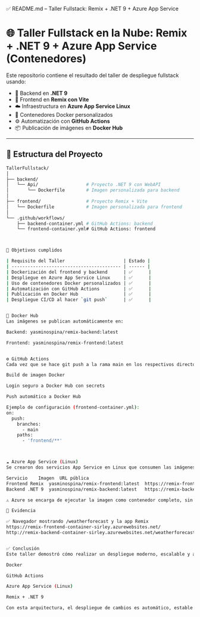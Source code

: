 ✅ README.md – Taller Fullstack: Remix + .NET 9 + Azure App Service

# 🌐 Taller Fullstack en la Nube: Remix + .NET 9 + Azure App Service (Contenedores)

Este repositorio contiene el resultado del taller de despliegue fullstack usando:

- 🔧 Backend en **.NET 9**
- 🎨 Frontend en **Remix con Vite**
- ☁️ Infraestructura en **Azure App Service Linux**
- 🐳 Contenedores Docker personalizados
- ⚙️ Automatización con **GitHub Actions**
- 📦 Publicación de imágenes en **Docker Hub**

---

## 📁 Estructura del Proyecto

```bash
TallerFullstack/
│
├── backend/
│   └── Api/                  # Proyecto .NET 9 con WebAPI
│       └── Dockerfile        # Imagen personalizada para backend
│
├── frontend/                 # Proyecto Remix + Vite
│   └── Dockerfile            # Imagen personalizada para frontend
│
└── .github/workflows/
    ├── backend-container.yml # GitHub Actions: backend
    └── frontend-container.yml# GitHub Actions: frontend



🚀 Objetivos cumplidos

| Requisito del Taller                      | Estado |
| ----------------------------------------- | ------ |
| Dockerización del frontend y backend      | ✅      |
| Despliegue en Azure App Service Linux     | ✅      |
| Uso de contenedores Docker personalizados | ✅      |
| Automatización con GitHub Actions         | ✅      |
| Publicación en Docker Hub                 | ✅      |
| Despliegue CI/CD al hacer `git push`      | ✅      |


🐳 Docker Hub
Las imágenes se publican automáticamente en:

Backend: yasminospina/remix-backend:latest

Frontend: yasminospina/remix-frontend:latest


⚙️ GitHub Actions
Cada vez que se hace git push a la rama main en los respectivos directorios (frontend/** o backend/**), se ejecutan estos workflows:

Build de imagen Docker

Login seguro a Docker Hub con secrets

Push automático a Docker Hub

Ejemplo de configuración (frontend-container.yml):
on:
  push:
    branches:
      - main
    paths:
      - 'frontend/**'



☁️ Azure App Service (Linux)
Se crearon dos servicios App Service en Linux que consumen las imágenes directamente desde Docker Hub:

Servicio	Imagen	URL pública
Frontend Remix	yasminospina/remix-frontend:latest	https://remix-frontend-container-sirley.azurewebsites.net
Backend .NET 9	yasminospina/remix-backend:latest	https://remix-backend-container-sirley.azurewebsites.net

⚠️ Azure se encarga de ejecutar la imagen como contenedor completo, sin necesidad de runtime preinstalado.

📸 Evidencia 

✅ Navegador mostrando /weatherforecast y la app Remix
https://remix-frontend-container-sirley.azurewebsites.net/
http://remix-backend-container-sirley.azurewebsites.net/weatherforecast


✅ Conclusión
Este taller demostró cómo realizar un despliegue moderno, escalable y automatizado para una aplicación fullstack utilizando:

Docker

GitHub Actions

Azure App Service (Linux)

Remix + .NET 9

Con esta arquitectura, el despliegue de cambios es automático, estable y apto para producción real.


